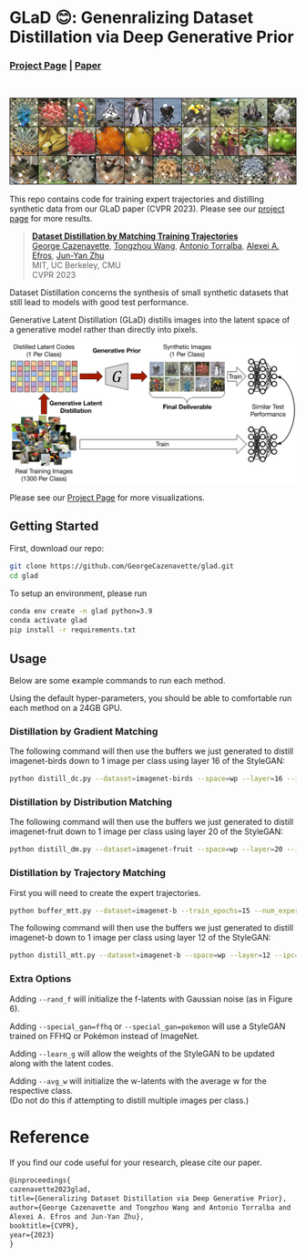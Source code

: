 # GLaD 😊: Genenralizing Dataset Distillation via Deep Generative Prior

### [Project Page](https://georgecazenavette.github.io/glad) | [Paper](https://georgecazenavette.github.io/glad)
<br>

![Teaser image](resources/grid.png)

This repo contains code for training expert trajectories and distilling synthetic data from our GLaD paper (CVPR 2023). Please see our [project page](https://georgecazenavette.github.io/glad) for more results.


> [**Dataset Distillation by Matching Training Trajectories**](https://georgecazenavette.github.io/mtt-distillation/)<br>
> [George Cazenavette](https://georgecazenavette.github.io/), [Tongzhou Wang](https://ssnl.github.io/), [Antonio Torralba](https://groups.csail.mit.edu/vision/torralbalab/), [Alexei A. Efros](https://people.eecs.berkeley.edu/~efros/), [Jun-Yan Zhu](https://www.cs.cmu.edu/~junyanz/)<br>
> MIT, UC Berkeley, CMU<br>
> CVPR 2023

Dataset Distillation concerns the synthesis of small synthetic datasets that still lead to models with good test performance.

Generative Latent Distillation (GLaD) distills images into the latent space of a generative model rather than directly into pixels.

![method image](resources/method.svg)

Please see our [Project Page](https://georgecazenavette.github.io/glad) for more visualizations.

## Getting Started

First, download our repo:
```bash
git clone https://github.com/GeorgeCazenavette/glad.git
cd glad
```

To setup an environment, please run

```bash
conda env create -n glad python=3.9
conda activate glad
pip install -r requirements.txt
```

## Usage
Below are some example commands to run each method.

Using the default hyper-parameters, you should be able to comfortable run each method on a 24GB GPU.

### Distillation by Gradient Matching
The following command will then use the buffers we just generated to distill imagenet-birds down to 1 image per class using layer 16 of the StyleGAN:
```bash
python distill_dc.py --dataset=imagenet-birds --space=wp --layer=16 --ipc=1 --data_path={path_to_dataset}
```

### Distillation by Distribution Matching
The following command will then use the buffers we just generated to distill imagenet-fruit down to 1 image per class using layer 20 of the StyleGAN:
```bash
python distill_dm.py --dataset=imagenet-fruit --space=wp --layer=20 --ipc=1 --data_path={path_to_dataset}
```

### Distillation by Trajectory Matching
First you will need to create the expert trajectories.
```bash
python buffer_mtt.py --dataset=imagenet-b --train_epochs=15 --num_experts=100 --buffer_path={path_to_buffer_storage} --data_path={path_to_dataset}
```

The following command will then use the buffers we just generated to distill imagenet-b down to 1 image per class using layer 12 of the StyleGAN:
```bash
python distill_mtt.py --dataset=imagenet-b --space=wp --layer=12 --ipc=1 --buffer_path={path_to_buffer_storage} --data_path={path_to_dataset}
```

### Extra Options
Adding ```--rand_f``` will initialize the f-latents with Gaussian noise (as in Figure 6).

Adding ```--special_gan=ffhq``` or ```--special_gan=pokemon``` will use a StyleGAN trained on FFHQ or Pokémon instead of ImageNet.

Adding ```--learn_g``` will allow the weights of the StyleGAN to be updated along with the latent codes.

Adding ```--avg_w``` will initialize the w-latents with the average w for the respective class. <br>
(Do not do this if attempting to distill multiple images per class.)

# Reference
If you find our code useful for your research, please cite our paper.
```
@inproceedings{
cazenavette2023glad,
title={Generalizing Dataset Distillation via Deep Generative Prior},
author={George Cazenavette and Tongzhou Wang and Antonio Torralba and Alexei A. Efros and Jun-Yan Zhu},
booktitle={CVPR},
year={2023}
}
```

